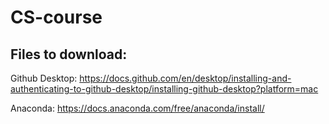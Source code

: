 # CS-course

## Files to download: 
Github Desktop: 
https://docs.github.com/en/desktop/installing-and-authenticating-to-github-desktop/installing-github-desktop?platform=mac 

Anaconda: 
https://docs.anaconda.com/free/anaconda/install/ 
